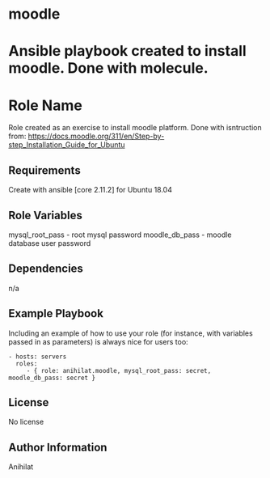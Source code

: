 # moodle
Ansible playbook created to install moodle. Done with molecule. 
=======
Role Name
=========

Role created as an exercise to install moodle platform. Done with isntruction from: https://docs.moodle.org/311/en/Step-by-step_Installation_Guide_for_Ubuntu 

Requirements
------------

Create with ansible [core 2.11.2] for Ubuntu 18.04

Role Variables
--------------

mysql_root_pass - root mysql password
moodle_db_pass - moodle database user password

Dependencies
------------

n/a

Example Playbook
----------------

Including an example of how to use your role (for instance, with variables passed in as parameters) is always nice for users too:

    - hosts: servers
      roles:
         - { role: anihilat.moodle, mysql_root_pass: secret, moodle_db_pass: secret }

License
-------

No license

Author Information
------------------

Anihilat
